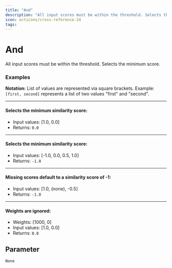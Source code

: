 ```yaml
---
title: "And"
description: "All input scores must be within the threshold. Selects the minimum score."
icon: octicons/cross-reference-24
tags: 
---
```

# And
<!-- This file was generated - DO NOT CHANGE IT MANUALLY -->



All input scores must be within the threshold. Selects the minimum score.

### Examples

**Notation:** List of values are represented via square brackets. Example: `[first, second]` represents a list of two values "first" and "second".

---
#### Selects the minimum similarity score:

* Input values: [1.0, 0.0]
* Returns: `0.0`


---
#### Selects the minimum similarity score:

* Input values: [-1.0, 0.0, 0.5, 1.0]
* Returns: `-1.0`


---
#### Missing scores default to a similarity score of -1:

* Input values: [1.0, (none), -0.5]
* Returns: `-1.0`


---
#### Weights are ignored:

* Weights: [1000, 0]
* Input values: [1.0, 0.0]
* Returns: `0.0`




## Parameter

`None`